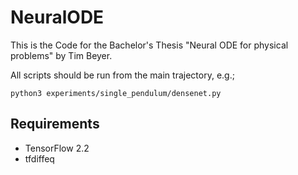 # NeuralODE

This is the Code for the Bachelor's Thesis "Neural ODE for physical problems" by Tim Beyer.

All scripts should be run from the main trajectory, e.g.;
```
python3 experiments/single_pendulum/densenet.py
```

## Requirements
* TensorFlow 2.2
* tfdiffeq